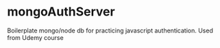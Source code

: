 # mongoAuthServer

Boilerplate mongo/node db for practicing javascript authentication. Used from Udemy course
